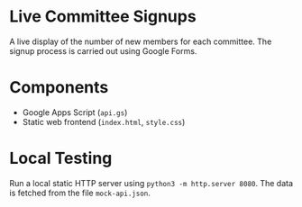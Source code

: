 # Live Committee Signups
A live display of the number of new members for each committee.
The signup process is carried out using Google Forms.

# Components
* Google Apps Script (`api.gs`)
* Static web frontend (`index.html`, `style.css`)

# Local Testing  
Run a local static HTTP server using `python3 -m http.server 8080`.
The data is fetched from the file `mock-api.json`.
